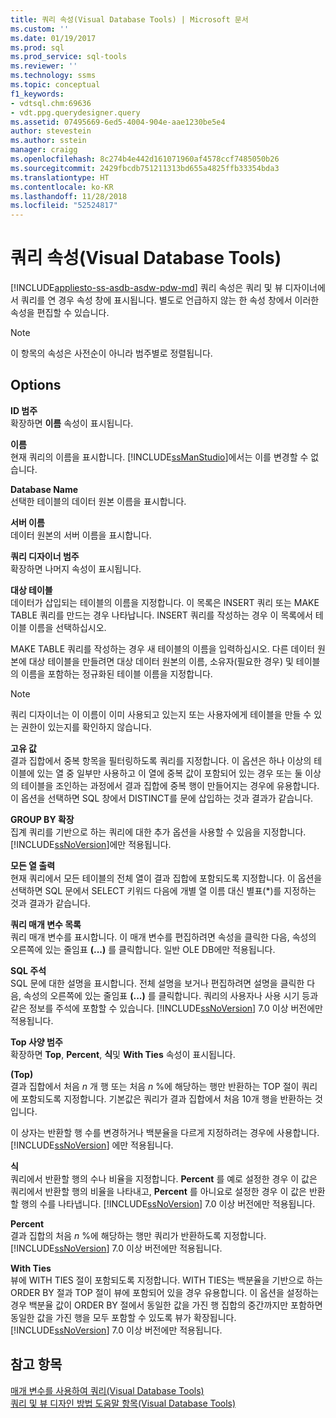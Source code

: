 ```yaml
---
title: 쿼리 속성(Visual Database Tools) | Microsoft 문서
ms.custom: ''
ms.date: 01/19/2017
ms.prod: sql
ms.prod_service: sql-tools
ms.reviewer: ''
ms.technology: ssms
ms.topic: conceptual
f1_keywords:
- vdtsql.chm:69636
- vdt.ppg.querydesigner.query
ms.assetid: 07495669-6ed5-4004-904e-aae1230be5e4
author: stevestein
ms.author: sstein
manager: craigg
ms.openlocfilehash: 8c274b4e442d161071960af4578ccf7485050b26
ms.sourcegitcommit: 2429fbcdb751211313bd655a4825ffb33354bda3
ms.translationtype: HT
ms.contentlocale: ko-KR
ms.lasthandoff: 11/28/2018
ms.locfileid: "52524817"
---
```

# <a name="query-properties-visual-database-tools"></a>쿼리 속성(Visual Database Tools)
[!INCLUDE[appliesto-ss-asdb-asdw-pdw-md](../../includes/appliesto-ss-asdb-asdw-pdw-md.md)]
쿼리 속성은 쿼리 및 뷰 디자이너에서 쿼리를 연 경우 속성 창에 표시됩니다. 별도로 언급하지 않는 한 속성 창에서 이러한 속성을 편집할 수 있습니다.  
  
> [!NOTE]  
> 이 항목의 속성은 사전순이 아니라 범주별로 정렬됩니다.  
  
## <a name="options"></a>Options  
**ID 범주**  
확장하면 **이름** 속성이 표시됩니다.  
  
**이름**  
현재 쿼리의 이름을 표시합니다. [!INCLUDE[ssManStudio](../../includes/ssmanstudio-md.md)]에서는 이를 변경할 수 없습니다.  
  
**Database Name**  
선택한 테이블의 데이터 원본 이름을 표시합니다.  
  
**서버 이름**  
데이터 원본의 서버 이름을 표시합니다.  
  
**쿼리 디자이너 범주**  
확장하면 나머지 속성이 표시됩니다.  
  
**대상 테이블**  
데이터가 삽입되는 테이블의 이름을 지정합니다. 이 목록은 INSERT 쿼리 또는 MAKE TABLE 쿼리를 만드는 경우 나타납니다. INSERT 쿼리를 작성하는 경우 이 목록에서 테이블 이름을 선택하십시오.  
  
MAKE TABLE 쿼리를 작성하는 경우 새 테이블의 이름을 입력하십시오. 다른 데이터 원본에 대상 테이블을 만들려면 대상 데이터 원본의 이름, 소유자(필요한 경우) 및 테이블의 이름을 포함하는 정규화된 테이블 이름을 지정합니다.  
  
> [!NOTE]  
> 쿼리 디자이너는 이 이름이 이미 사용되고 있는지 또는 사용자에게 테이블을 만들 수 있는 권한이 있는지를 확인하지 않습니다.  
  
**고유 값**  
결과 집합에서 중복 항목을 필터링하도록 쿼리를 지정합니다. 이 옵션은 하나 이상의 테이블에 있는 열 중 일부만 사용하고 이 열에 중복 값이 포함되어 있는 경우 또는 둘 이상의 테이블을 조인하는 과정에서 결과 집합에 중복 행이 만들어지는 경우에 유용합니다. 이 옵션을 선택하면 SQL 창에서 DISTINCT를 문에 삽입하는 것과 결과가 같습니다.  
  
**GROUP BY 확장**  
집계 쿼리를 기반으로 하는 쿼리에 대한 추가 옵션을 사용할 수 있음을 지정합니다. [!INCLUDE[ssNoVersion](../../includes/ssnoversion-md.md)]에만 적용됩니다.  
  
**모든 열 출력**  
현재 쿼리에서 모든 테이블의 전체 열이 결과 집합에 포함되도록 지정합니다. 이 옵션을 선택하면 SQL 문에서 SELECT 키워드 다음에 개별 열 이름 대신 별표(*)를 지정하는 것과 결과가 같습니다.  
  
**쿼리 매개 변수 목록**  
쿼리 매개 변수를 표시합니다. 이 매개 변수를 편집하려면 속성을 클릭한 다음, 속성의 오른쪽에 있는 줄임표 **(...)** 를 클릭합니다. 일반 OLE DB에만 적용됩니다.  
  
**SQL 주석**  
SQL 문에 대한 설명을 표시합니다. 전체 설명을 보거나 편집하려면 설명을 클릭한 다음, 속성의 오른쪽에 있는 줄임표 **(...)** 를 클릭합니다. 쿼리의 사용자나 사용 시기 등과 같은 정보를 주석에 포함할 수 있습니다. [!INCLUDE[ssNoVersion](../../includes/ssnoversion-md.md)] 7.0 이상 버전에만 적용됩니다.  
  
**Top 사양 범주**  
확장하면 **Top**, **Percent**, **식**및 **With Ties** 속성이 표시됩니다.  
  
**(Top)**  
결과 집합에서 처음 *n* 개 행 또는 처음 *n* %에 해당하는 행만 반환하는 TOP 절이 쿼리에 포함되도록 지정합니다. 기본값은 쿼리가 결과 집합에서 처음 10개 행을 반환하는 것입니다.  
  
이 상자는 반환할 행 수를 변경하거나 백분율을 다르게 지정하려는 경우에 사용합니다. [!INCLUDE[ssNoVersion](../../includes/ssnoversion-md.md)] 에만 적용됩니다.  
  
**식**  
쿼리에서 반환할 행의 수나 비율을 지정합니다. **Percent** 를 예로 설정한 경우 이 값은 쿼리에서 반환할 행의 비율을 나타내고, **Percent** 를 아니요로 설정한 경우 이 값은 반환할 행의 수를 나타냅니다. [!INCLUDE[ssNoVersion](../../includes/ssnoversion-md.md)] 7.0 이상 버전에만 적용됩니다.  
  
**Percent**  
결과 집합의 처음 *n* %에 해당하는 행만 쿼리가 반환하도록 지정합니다. [!INCLUDE[ssNoVersion](../../includes/ssnoversion-md.md)] 7.0 이상 버전에만 적용됩니다.  
  
**With Ties**  
뷰에 WITH TIES 절이 포함되도록 지정합니다. WITH TIES는 백분율을 기반으로 하는 ORDER BY 절과 TOP 절이 뷰에 포함되어 있을 경우 유용합니다. 이 옵션을 설정하는 경우 백분율 값이 ORDER BY 절에서 동일한 값을 가진 행 집합의 중간까지만 포함하면 동일한 값을 가진 행을 모두 포함할 수 있도록 뷰가 확장됩니다. [!INCLUDE[ssNoVersion](../../includes/ssnoversion-md.md)] 7.0 이상 버전에만 적용됩니다.  
  
## <a name="see-also"></a>참고 항목  
[매개 변수를 사용하여 쿼리&#40;Visual Database Tools&#41;](../../ssms/visual-db-tools/query-with-parameters-visual-database-tools.md)  
[쿼리 및 뷰 디자인 방법 도움말 항목&#40;Visual Database Tools&#41;](../../ssms/visual-db-tools/design-queries-and-views-how-to-topics-visual-database-tools.md)  
  
